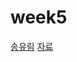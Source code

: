 # week5
[송유림](https://github.com/youlimsongs) [자료](https://apple-gallon-d77.notion.site/798155eb22a44445a8f474df9a10e5a9?pvs=4) 
